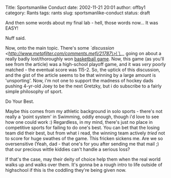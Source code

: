 Title: Sportsmanlike Conduct
date: 2002-11-21 20:01
author: offby1
category: Rants
tags: rants
slug: sportsmanlike-conduct
status: draft

And then some words about my final lab - hell, those words now\... It was EASY!

Nuff said.

Now, onto the main topic. There's some *\`discussion \<http://www.metafilter.com/comments.mefi/21787\>\`\__* going on about a really badly lost/thoroughly won [basketball game](http://espn.go.com/moresports/news/2002/1121/1464158.html). Now, this game (as you'll see from the article) was a high-school playoff game, and it was *very* poorly matched - the eventual score was 115-2. So, the uptick of this discussion, and the gist of the article seems to be that winning by a large amount is 'unsporting'. Now, i'm not one to support the madness of hockey dads pushing 4-yr-old Joey to be the next Gretzky, but i do subscribe to a fairly simple philosophy of sport.

Do Your Best.

Maybe this comes from my athletic background in solo sports - there's not really a 'point system' in Swimming, oddly enough, though i'd love to see how one could work :) Regardless, in my mind, there's just no place in competitive sports for failing to do one's best. You can bet that the losing team did their best, but from what i read, the winning team actively *tried* not to score for huge swathes of the game. This fricken sickens me. Are we so oversensitive (Yeah, dad - that one's for you after sending me that mail ;) that our precious wittle kiddies can't handle a serious loss?

If that's the case, may their deity of choice help them when the real world walks up and walks over them. It's gonna be a rough intro to life outside of highschool if this is the coddling they're being given now.
